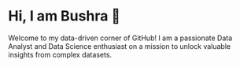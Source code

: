 # Hi, I am Bushra 👋
Welcome to my data-driven corner of GitHub! I am a passionate Data Analyst and Data Science enthusiast on a mission to unlock valuable insights from complex datasets.
